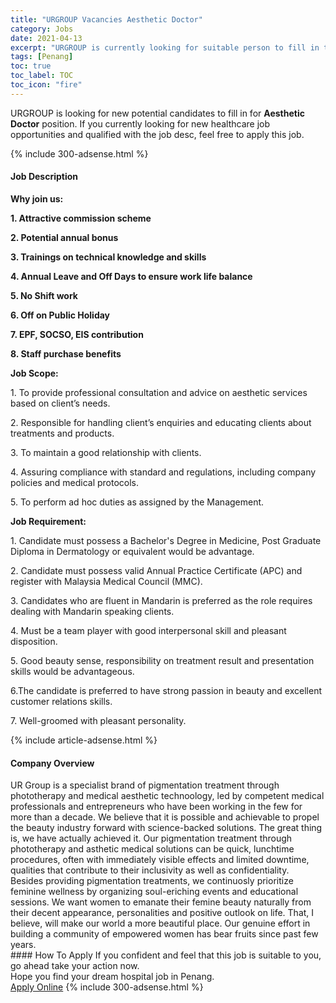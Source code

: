```yaml
---
title: "URGROUP Vacancies Aesthetic Doctor" 
category: Jobs 
date: 2021-04-13 
excerpt: "URGROUP is currently looking for suitable person to fill in the Aesthetic Doctor which positioned at Penang" 
tags: [Penang] 
toc: true 
toc_label: TOC 
toc_icon: "fire" 
--- 
```


<p>URGROUP is looking for new potential candidates to fill in for <b>Aesthetic Doctor</b> position. If you currently looking for new healthcare job opportunities and qualified with the job desc, feel free to apply this job.
</p>{% include 300-adsense.html %} 
<div><div><h4>Job Description</h4></div><div><div><span><div><p><strong>Why join us:</strong></p><p><strong>1. Attractive commission scheme</strong></p><p><strong>2. Potential annual bonus</strong></p><p><strong>3. Trainings on technical knowledge and skills</strong></p><p><strong>4. Annual Leave and Off Days to ensure work life balance</strong></p><p><strong>5. No Shift work</strong></p><p><strong>6. Off on Public Holiday</strong></p><p><strong>7. EPF, SOCSO, EIS contribution</strong></p><p><strong>8. Staff purchase benefits</strong></p><p><strong>Job Scope:</strong></p><p>1. To provide professional consultation and advice on aesthetic services based on client&#8217;s needs.</p><p>2. Responsible for handling client&#8217;s enquiries and educating clients about treatments and products.</p><p>3. To maintain a good relationship with clients.</p><p>4. Assuring compliance with standard and regulations, including company policies and medical protocols.</p><p>5. To perform ad hoc duties as assigned by the Management.</p><p><strong>Job Requirement:</strong></p><p>1. Candidate must possess a Bachelor's Degree in Medicine, Post Graduate Diploma in Dermatology or equivalent would be advantage.</p><p>2. Candidate must possess valid Annual Practice Certificate (APC) and register with Malaysia Medical Council (MMC).</p><p>3. Candidates who are fluent in Mandarin is preferred as the role requires dealing with Mandarin speaking clients.</p><p>4. Must be a team player with good interpersonal skill and pleasant disposition.</p><p>5. Good beauty sense, responsibility on treatment result and presentation skills would be advantageous.</p><p>6.The candidate is preferred to have strong passion in beauty and excellent customer relations skills.</p><p>7. Well-groomed with pleasant personality.</p></div></span></div></div></div> 
{% include article-adsense.html %} 
<div><div><h4>Company Overview</h4></div><div><div><span><div><div>UR Group is a specialist brand of pigmentation treatment through phototherapy and medical aesthetic technoology, led by competent medical professionals and entrepreneurs who have been working in the few for more than a decade. We believe that it is possible and achievable to propel the beauty industry forward with science-backed solutions. The great thing is, we have actually achieved it. Our pigmentation treatment through phototherapy and asthetic medical solutions can be quick, lunchtime procedures, often with immediately visible effects and limited downtime, qualities that contribute to their inclusivity as well as confidentiality.</div>
<div>Besides providing pigmentation treatments, we continuosly prioritize feminine wellness by organizing soul-eriching events and educational sessions. We want women to emanate their femine beauty naturally from their decent appearance, personalities and positive outlook on life. That, I believe, will make our world a more beautiful place. Our genuine effort in building a community of empowered women has bear fruits since past few years.</div></div></span></div></div></div> 
#### How To Apply 
If you confident and feel that this job is suitable to you, go ahead take your action now. <br/> 
Hope you find your dream hospital job in Penang. <br/> 
<a href="https://www.jobstreet.com.my/en/job/aesthetic-doctor-4528221?jobId=jobstreet-my-job-4528221" class="btn btn--warning" target="_blank" rel="nofollow noopenner">Apply Online</a> 
{% include 300-adsense.html %} 